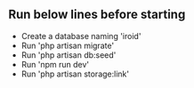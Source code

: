
## Run below lines before starting

- Create a database naming 'iroid'
- Run 'php artisan migrate'
- Run 'php artisan db:seed'
- Run 'npm run dev'
- Run 'php artisan storage:link'
